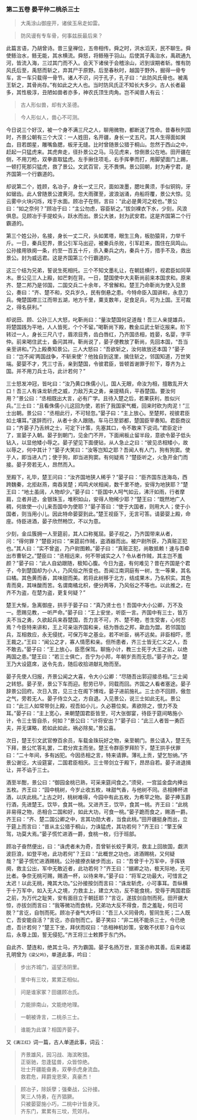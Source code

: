 <script type="text/javascript">
    var head = document.getElementsByTagName('head')[0];
    cssURL = '/public/article_1.css';
    linkTag = document.createElement('link');
    linkTag.href = cssURL;
    linkTag.setAttribute('type','text/css');
    linkTag.setAttribute('rel','stylesheet');
    head.appendChild(linkTag);
</script>
### 第二五卷 晏平仲二桃杀三士

> 大禹涂山御座开，诸侯玉帛走如雷。

> 防风谩有专车骨，何事兹辰最后来？

此篇言语，乃胡曾诗。昔三皇禅位，五帝相传。舜之时，洪水滔天，民不聊生。舜使鲧治水，鲧无能，其水横流。舜怒，将鲧殛于羽山。后使其子禹治水，禹疏通九河，皆流入海，三过其门而不入。会天下诸侯于会稽涂山，迟到误期者斩。惟有防风氏后至，禹怒而斩之，弃其尸于原野。后至春秋时，越国于野外，掘得一骨专车，言一车只载得一骨节。诸人不识，问于孔子，孔子曰：“此防风氏骨也。被禹王斩之，其骨尚存。”有如此之大人也。当时防风氏正不知长大多少。古人长者最多，其性极淳，丑陋如兽者亦多，神农氏顶生肉角。岂不闻昔人有云：

> 古人形似兽，却有大圣德。

> 今人形似人，兽心不可测。

今日说三个好汉，被一个身不满三尺之人，聊用微物，都断送了性命。昔春秋列国时，齐景公朝有三个大汉：一人姓田，名开疆，身长一丈五尺。其人生得面如巽血，目若朗星，雕嘴鱼腮，板牙无缝。比时曾随景公猎于桐山。忽然于西山之中，赶起一只猛虎来。其虎奔走，径扑景公之马。马见虎来，惊倒景公在地。田开疆在侧，不用刀枪，双拳直取猛虎。左手揪住项毛，右手挥拳而打，用脚望面门上踢，一顿打死那只猛虎，救了景公。文武百官，无不畏惧。景公回朝，封为寿宁君，是齐国第一个行霸道的。

却说第二个，姓顾，名冶子，身长一丈三尺，面如泼墨，腮吐黄须，手似铜钩，牙如锯齿。此人曾随景公渡黄河。忽大雨骤至，波浪汹涌，舟船将覆，景公大惊。见云雾中火块闪烁，戏于水面。顾冶子在侧，言曰：“此必是黄河之蛟也。”景公曰：“如之奈何？”顾冶于曰：“主公勿虑，容臣斩之。”拔剑裸衣下水，少刻，风浪俱息。见顾冶于手提蛟头，跃水而出。景公大骇，封为武安君。这是齐国第二个行霸道的。

第三个姓公孙，名接，身长一丈二尺，头如累塔，眼生三角，板肋猿背，力举千斤。一日，秦兵犯界，景公引军马出迎，被秦兵杀败，引军赶来，围住在凤鸣山。公孙接用铁阕一条，约至一百五十斤，杀入秦兵之内，秦兵十万，措手不及，救出景公。封为威远君。这是齐国第三个行霸道的。

这三个结为兄弟，誓说生死相托。三个不知文墨礼让，在朝廷横行，视君臣如同草木。景公见三人上殿，如芒刺在背。一日，楚国使中大夫靳尚前来本国求和。原来齐、楚二邦乃是邻国，二国交兵二十余年，不曾解和。楚王乃命靳尚为使入见景公，奏曰：“齐、楚不和，交兵岁久，民有倒悬之患。今特命臣入国讲和，永息刀兵。俺楚国襟三江而带五湖，地方千里，粟支数年，足食足兵，可为上国。王可裁之，得名获利。”

却说田、顾、公孙三人大怒，叱靳尚曰：“量汝楚国何足道哉！吾三人亲提雄兵，将楚国践为平地，人人皆死，个个不留。”喝靳尚下殿，教金瓜武士斩讫报来。阶下转过一人，身长三尺八寸，眉浓目秀，齿白唇红，乃齐国丞相，姓晏，名婴，字平仲。前来喝住武士，备问其祥。靳尚说了，晏子便教放了靳尚，先回本国，“吾当亲至讲和。”乃上殿奏知景公。三人大怒曰：“吾欲斩之，汝何故放还本国？”晏子曰：“岂不闻‘两国战争，不斩来使’？他独自到这里，擒住斩之，邻国知道，万世笑端。晏婴不才，凭三寸舌，亲到楚国，令彼君臣，皆顿首谢罪于阶下，尊齐为上国。并不用刀兵士马，此计若何？”

三士怒发冲冠，皆叱曰：“汝乃黄口侏儒小儿，国人无眼，命汝为相，擅敢乱开大口！吾三人有诛龙斩虎之威，力敌万夫之勇，亲提精兵，平吞楚国。要汝何用？”景公曰：“丞相既出大言，必有广学。且待入楚之后，若果获利，胜似兴兵。”三士曰：“且看侏儒小儿这回为使，若折了我国家气概，回来时砍为肉泥！”三士出朝。景公曰：“丞相此行，不可轻忽。”晏子曰：“主上放心。至楚邦，视彼君臣如土壤耳。”遂辞而行，从者十余人跟随。车马已至郢都，楚国臣宰奏知。君臣商议曰；“齐晏子乃舌辨之士，可定下计策，先塞其口，令不敢来下说词。”君臣定计了，宣晏子入朝。晏子到朝门，见金门不开，下面闸板止留半段，意欲令晏子低头钻入，以显他矮小辱之。晏子望见下面便钻，从人急止之曰：“彼见丞相矮小，故以辱之，何中其计？”晏子大笑曰：“汝等岂知之耶？吾闻人有人门，狗有狗窦。使于人，即当进人门；使于狗，即当进狗窦。有何疑焉？”楚臣听之，火急开金门而接。晏子旁若无人，昂然而入。

至殿下，礼毕，楚王问曰：“汝齐国地狭人稀乎？”晏子曰：“臣齐国东连海岛，西跨魏秦，北拒赵燕，南吞吴楚；鸡鸣犬吠相闻，数千里不绝，安得为地狭耶？”楚王曰：“地土虽阔，人物却少。”晏子曰：“臣国中人呵气如云，沸汗如雨，行者摩肩，立者并迹，金银珠玉，堆积如山，安得人物稀少耶？”楚王曰：“既然地广人稠，何故使一小儿来吾国中为使耶？”晏子答曰：“使于大国者，则用大人；使于小国者，则当用小儿。因此特命晏婴到此。”楚王视臣下，无言可答。请晏婴上殿，命座。侍臣进酒，晏子欣然畅饮，不以为意。

少刻，金瓜簇拥一人至筵前，其人口称冤屈。晏子视之，乃齐国带来从者，问：“得何罪？”楚臣对曰：“来筵前作贼，盗酒器而出。被户尉所获，乃真赃正犯也。”其人曰：“实不曾盗，乃户尉图赖。”晏子曰：“真赃正犯，尚敢抵赖！速与吾牵出市曹斩之。”楚臣曰：“丞相远来，何不带诚实之人？令从者作贼，其主岂不羞颜？”晏子曰：“此人自幼跟随，极知心腹。今日为盗，有何难见？昔在齐国是个君子，今到楚国却为小人，乃风俗之所变也。吾闻江南洞庭有一树，生一等果，其名曰橘。其色黄而香，其味甜而美。若将此树移于北方，结成果木，乃名枳实。其色青而臭，其味酸而苦。名谓南橘北枳，便分两等，乃风俗之不等也。以此推之，在齐不为盗，在楚为盗，更复何疑？”

楚王大惭，急离御座，拱手于晏子曰：“真乃贤士也！吾国中大小公卿，万不及一。愿赐见教，一听严命。”晏子曰：“王上安坐，听臣一言。齐国中有三士，皆万夫不当之勇，久欲起兵来吞楚国，吾力言不可，齐、楚不睦，苍生受害，心何忍焉？今臣特来讲和，王上可亲诣齐国和亲，结为唇齿之邦，歃血为盟。若邻国加兵，互相救应，永无侵扰，可保万年之基业。若不听臣，祸不远矣。非臣相吓，愿王裁之。”王曰：“闻公之才，寡人情愿和亲。但所患者，齐三士皆无仁义之人，吾不敢去。”晏子曰：“王上放心，臣愿保驾。聊施小计，教三士死于大王之前，以绝两国之患。”楚王曰：“若三士俱亡，吾宁为小邦，年朝岁贡而无怨。”晏子许之。楚王乃大设筵席，送令先去，随后收拾进献礼物而至。

晏子先使人归报，齐景公闻之大喜，令大小公卿：“尽随吾出郭迎接丞相。”三士闻之转怒。晏子至，景公下车而迎。慰劳已毕，同载而回。齐国之人看者塞途。晏子辞景公回府。次日入宫，见三士在阁下博戏，晏子进前施礼。三士亦不回顾，傲忽之气，旁若无人。晏子侍立久之，方自退。入见景公，说三士如此无礼。景公曰：“此三人如常带剑上殿，视吾如小儿，久必篡位矣。素欲除之，恨力不及耳。”晏子曰：“主上宽心，来朝楚国君臣皆至，可大张御宴，待臣于筵间略施小计，令三士皆自杀，何如？”景公曰：“计将安出？”晏子曰：“此三人者皆一勇匹夫，并无谋略，若如此如此，祸必除矣。”景公喜。

次日，楚王引文武官僚百余员，车载金珠玩好之物，亲至朝门。景公请入，楚王先下拜，景公忙答礼罢，二君分宾主而坐。楚王令群臣罗拜阶下，楚王拱手伏罪曰：“二十年间，多有凶犯。今因丞相之言，特来请罪。薄礼上贡，望乞恕纳。”齐景公谢讫，大设筵宴，二国君臣相庆。三士带剑立于殿下，昂昂自若。晏子进退揖让，并不谄于三士。

酒至半酣，景公曰：“御园金桃已熟，可采来筵间食之。”须臾，一宫监金盘内捧出五枚。齐王曰：“园中桃树，今岁止收五枚，味甜气香，与他树不同。丞相捧杯进酒，以庆此桃。”上古之时，桃树难得，今园中有此五枚，为希罕之物。晏子捧玉爵行酒，先进楚王。饮毕，食其一桃。又进齐王，饮毕，食其一桃。齐王曰：“此桃非易得之物，丞相合二国和好，如此大功，可食一桃。”晏子跪而食之，赐酒一爵。齐王曰：“齐、楚二国公卿之中，言其功勋大者，当食此桃。”田开疆挺身而出，立于筵上而言曰：“昔从主公猎于桐山，力诛猛虎，其功若何？”齐王曰：“擎王保驾，功莫大焉。”晏子慌忙进酒一爵，食桃一枚，归于班部。

顾冶子奋然便出，曰：“诛虎者未为奇，吾曾斩长蛟于黄河，救主上回故国，觑洪波巨浪，如登平地，此功若何”？王曰：“此概世之功也，进酒赐桃，又何疑哉？”晏子慌忙进酒赐桃。公孙接撩衣破步而出，曰：“吾曾于十万军中，手挥铁阕，救主公出，军中无敢近者，此功若何？”齐王曰：“据卿之功，极天际地，无可比者。争奈无桃可赐，赐酒一杯，以待来年。”晏子曰：“将军之功最大，可惜言之太迟！以此无桃，掩其大功。”公孙接按剑而言曰：“诛龙斩虎，小可事耳。吾纵横于十万军中，如入无人之境，力救主上，建立大功，反不能食桃，受辱于两国君臣之前，为万代之耻笑，安有面目立于朝廷耶？”言讫，遂拔剑自刎而死。田开疆大惊，亦拔剑而言曰：“我等微功而食桃，兄弟功大反不得食，吾之羞耻，何日可脱？”言讫，自刎而死。顾冶子奋气大呼曰：“吾三人义同骨肉，誓同生死；二人既亡，吾安能自活？”言讫，亦自刎而亡。晏子笑曰：“非二桃不能杀三士，今已绝虑，吾计若何？”楚王下坐，拜伏而叹曰：“丞相神机妙策，安敢不伏耶？自今以后，永尊上国，誓无侵犯。”齐王将三士敕葬于东门外。

自此齐、楚连和，绝其士马，齐为霸国。晏子名扬万世，宣圣亦称其善。后来诸葛孔明曾为`《梁父吟》`，单道此事，吟曰：

> 步出齐城门，遥望汤阴里。

> 里中有三坟，累累正相似。

> 问是谁家冢？田疆顾冶氏。

> 力能排南山，文能绝地理。

> 一朝被谗言，二桃杀三士。

> 谁能为此谋？相国齐晏子。

又`《满江红》`词一篇，古人单道此事，词云：

> 齐景雄风，因习战、海滨畋猎。  
正驱驰，忽逢猛兽，众皆惊绝。  
壮士开疆能奋勇，双拳杀虎身流血。  
救君危，拜爵宠恩荣，真豪杰！  

> 顾冶子，除妖孽；强秦战，公孙接。  
笑三人恃勇，在齐猖獗。  
只被晏婴施小巧，二桃中计皆身灭。  
齐东门，累累有三坟，荒郊月。